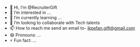- 👋 Hi, I’m @RecruiterGift
- 👀 I’m interested in ...
- 🌱 I’m currently learning ...
- 💞️ I’m looking to collaborate with Tech talents
- 📫 How to reach me   send an email to- ikpefan.gift@gmail.com
- 😄 Pronouns: ...
- ⚡ Fun fact: ...

<!---
RecruiterGift/RecruiterGift is a ✨ special ✨ repository because its `README.md` (this file) appears on your GitHub profile.
You can click the Preview link to take a look at your changes.
--->
